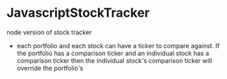# JavascriptStockTracker
node version of stock tracker

+ each portfolio and each stock can have a ticker to compare against. If the portfolio has a comparison ticker and an individual stock has a comparison ticker then the individual stock's comparison ticker will override the portfolio's